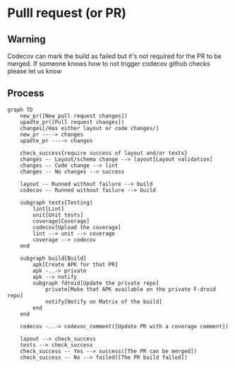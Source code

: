 # Pulll request (or PR)

## Warning

Codecov can mark the build as failed but it's not required for the PR to be merged.
If someone knows how to not trigger codecov github checks please let us know

## Process

```mermaid
graph TD
    new_pr([New pull request changes])
    upadte_pr([Pull request changes])
    changes[/Has either layout or code changes/]
    new_pr ----> changes
    upadte_pr ----> changes

    check_success{require success of layout and/or tests}
    changes -- Layout/schema change --> layout[Layout validation]
    changes -- Code change --> lint
    changes -- No changes --> success

    layout -- Runned without failure --> build
    codecov -- Runned without failure --> build

    subgraph tests[Testing]
        lint[Lint]
        unit[Unit tests]
        coverage[Coverage]
        codecov[Upload the coverage]
        lint --> unit --> coverage
        coverage --> codecov
    end

    subgraph build[Build]
        apk[Create APK for that PR]
        apk -..-> private
        apk --> notify
        subgraph fdroid[Update the private repo]
            private[Make that APK available on the private F-droid repo]
            notify[Notify on Matrix of the build]
        end
    end

    codecov -..-> codevoc_comment([Update PR with a coverage comment])

    layout --> check_success
    tests --> check_success
    check_success -- Yes --> success([The PR can be merged])
    check_success -- No --> failed([The PR build failed])
```
